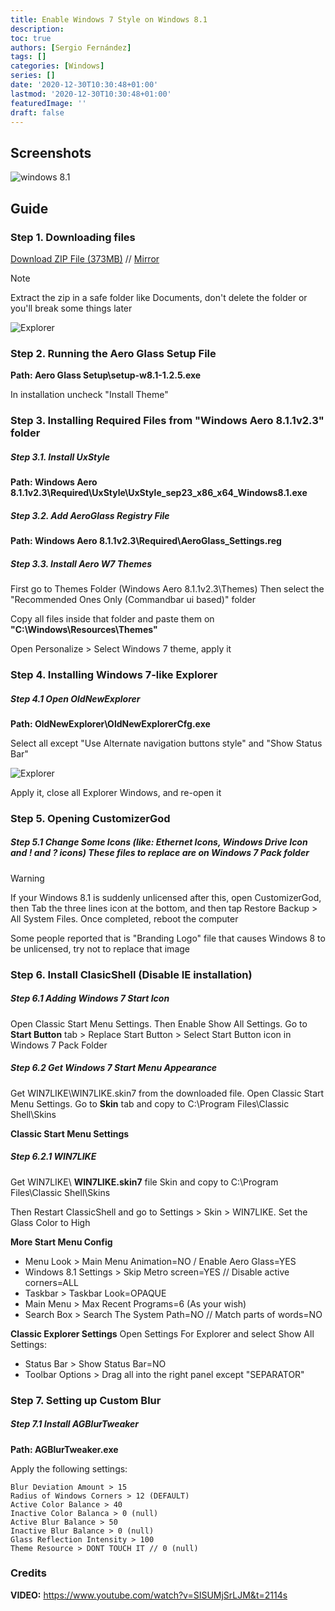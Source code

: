 ```yaml
---
title: Enable Windows 7 Style on Windows 8.1
description:
toc: true
authors: [Sergio Fernández]
tags: []
categories: [Windows]
series: []
date: '2020-12-30T10:30:48+01:00'
lastmod: '2020-12-30T10:30:48+01:00'
featuredImage: ''
draft: false
---
```

## Screenshots
<img src="/posts/images/tut/7style/preview.png" alt="windows 8.1" >

## Guide
### Step 1. Downloading files

[Download ZIP File (373MB)](https://drive.google.com/file/d/1-lbkJ1P9Tnkc89STRlJ76oBIioLzhl67/view?usp=sharing) // [Mirror](http://cloud.educa.madrid.org/index.php/s/GP1h0AXabO6AtRl/download)

> [!NOTE]
> Extract the zip in a safe folder like Documents, don't delete the folder or you'll break some things later

<img src="/posts/images/tut/7style/files.png" alt="Explorer" >

### Step 2. Running the Aero Glass Setup File
**Path: Aero Glass Setup\setup-w8.1-1.2.5.exe**

In installation uncheck "Install Theme"

### Step 3. Installing Required Files from "Windows Aero 8.1.1v2.3" folder
##### Step 3.1. Install UxStyle
**Path: Windows Aero 8.1.1v2.3\Required\UxStyle\UxStyle_sep23_x86_x64_Windows8.1.exe**

##### Step 3.2. Add AeroGlass Registry File
**Path: Windows Aero 8.1.1v2.3\Required\AeroGlass_Settings.reg**

##### Step 3.3. Install Aero W7 Themes
First go to Themes Folder (Windows Aero 8.1.1v2.3\Themes)
Then select the "Recommended Ones Only (Commandbar ui based)" folder

Copy all files inside that folder and paste them on **"C:\Windows\Resources\Themes"**

Open Personalize > Select Windows 7 theme, apply it

### Step 4. Installing Windows 7-like Explorer
##### Step 4.1 Open OldNewExplorer
**Path: OldNewExplorer\OldNewExplorerCfg.exe**

Select all except "Use Alternate navigation buttons style" and "Show Status Bar"

<img src="/posts/images/tut/7style/explorer.png" alt="Explorer" >

Apply it, close all Explorer Windows, and re-open it

### Step 5. Opening CustomizerGod
##### Step 5.1 Change Some Icons (like: Ethernet Icons, Windows Drive Icon and ! and ? icons) These files to replace are on Windows 7 Pack folder

> [!WARNING]
> If your Windows 8.1 is suddenly unlicensed after this, open CustomizerGod, then Tab the three lines icon at the bottom, and then tap Restore Backup > All System Files. Once completed, reboot the computer
>
> Some people reported that is "Branding Logo" file that causes Windows 8 to be unlicensed, try not to replace that image

### Step 6. Install ClasicShell (Disable IE installation)
##### Step 6.1 Adding Windows 7 Start Icon
Open Classic Start Menu Settings. Then Enable Show All Settings. Go to **Start Button** tab > Replace Start Button > Select Start Button icon in Windows 7 Pack Folder

##### Step 6.2 Get Windows 7 Start Menu Appearance
Get WIN7LIKE\WIN7LIKE.skin7 from the downloaded file. Open Classic Start Menu Settings. Go to **Skin** tab and copy to C:\Program Files\Classic Shell\Skins

**Classic Start Menu Settings**
##### Step 6.2.1 WIN7LIKE

Get WIN7LIKE\ **WIN7LIKE.skin7** file Skin and copy to C:\Program Files\Classic Shell\Skins

Then Restart ClassicShell and go to Settings > Skin > WIN7LIKE. Set the Glass Color to High

**More Start Menu Config**
- Menu Look > Main Menu Animation=NO / Enable Aero Glass=YES
- Windows 8.1 Settings > Skip Metro screen=YES // Disable active corners=ALL
- Taskbar > Taskbar Look=OPAQUE
- Main Menu > Max Recent Programs=6 (As your wish)
- Search Box > Search The System Path=NO // Match parts of words=NO

**Classic Explorer Settings**
Open Settings For Explorer and select Show All Settings:

- Status Bar > Show Status Bar=NO
- Toolbar Options > Drag all into the right panel except "SEPARATOR"

### Step 7. Setting up Custom Blur
#####  Step 7.1 Install AGBlurTweaker
**Path: AGBlurTweaker.exe**

Apply the following settings:
```
Blur Deviation Amount > 15
Radius of Windows Corners > 12 (DEFAULT)
Active Color Balance > 40
Inactive Color Balanca > 0 (null)
Active Blur Balance > 50
Inactive Blur Balance > 0 (null)
Glass Reflection Intensity > 100
Theme Resource > DONT TOUCH IT // 0 (null)
```

### Credits
**VIDEO:** https://www.youtube.com/watch?v=SISUMjSrLJM&t=2114s
